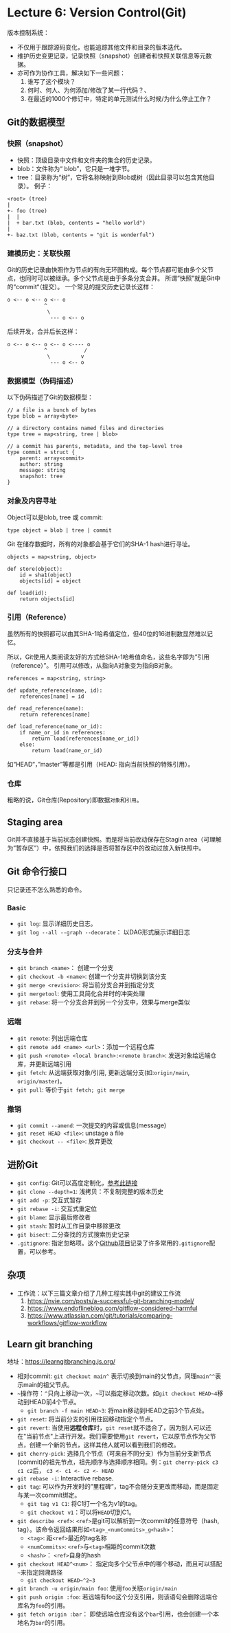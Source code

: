 # Lecture 6: Version Control(Git)

版本控制系统：
 * 不仅用于跟踪源码变化，也能追踪其他文件和目录的版本迭代。
 * 维护历史变更记录，记录快照（snapshot）创建者和快照关联信息等元数据。
 * 亦可作为协作工具，解决如下一些问题：
    1. 谁写了这个模块？
    2. 何时、何人、为何添加/修改了某一行代码？、
    3. 在最近的1000个修订中，特定的单元测试什么时候/为什么停止工作？

## Git的数据模型
### 快照（snapshot）
* 快照：顶级目录中文件和文件夹的集合的历史记录。
* blob：文件称为“ blob”，它只是一堆字节。 
* tree：目录称为“树”，它将名称映射到Blob或树（因此目录可以包含其他目录）。
例子：
```
<root> (tree)
|
+- foo (tree)
|  |
|  + bar.txt (blob, contents = "hello world")
|
+- baz.txt (blob, contents = "git is wonderful")
``` 

### 建模历史：关联快照
Git的历史记录由快照作为节点的有向无环图构成。每个节点都可能由多个父节点，也同时可以被继承。多个父节点是由于多条分支合并。
所谓”快照”就是Git中的“commit“（提交）。
一个常见的提交历史记录长这样：
```
o <-- o <-- o <-- o
            ^
             \
              --- o <-- o
```
后续开发，合并后长这样：
```
o <-- o <-- o <-- o <---- o
            ^            /
             \          v
              --- o <-- o
```

### 数据模型（伪码描述）
以下伪码描述了Git的数据模型：
```
// a file is a bunch of bytes
type blob = array<byte>

// a directory contains named files and directories
type tree = map<string, tree | blob>

// a commit has parents, metadata, and the top-level tree
type commit = struct {
    parent: array<commit>
    author: string
    message: string
    snapshot: tree
}
```

### 对象及内容寻址
Object可以是blob, tree 或 commit:
```
type object = blob | tree | commit
```  

Git 在储存数据时，所有的对象都会基于它们的SHA-1 hash进行寻址。
```
objects = map<string, object>

def store(object):
    id = sha1(object)
    objects[id] = object

def load(id):
    return objects[id]
```

### 引用（Reference）
虽然所有的快照都可以由其SHA-1哈希值定位，但40位的16进制数显然难以记忆。

所以，Git使用人类阅读友好的方式给SHA-1哈希值命名，这些名字即为”引用（reference）”。
引用可以修改，从指向A对象变为指向B对象。
```
references = map<string, string>

def update_reference(name, id):
    references[name] = id

def read_reference(name):
    return references[name]

def load_reference(name_or_id):
    if name_or_id in references:
        return load(references[name_or_id])
    else:
        return load(name_or_id)
```
如“HEAD“，”master”等都是引用（HEAD: 指向当前快照的特殊引用）。

### 仓库
粗略的说，Git仓库(Repository)即数据`对象`和`引用`。

## Staging area
Git并不直接基于当前状态创建快照。而是将当前改动保存在Stagin area（可理解为”暂存区”）中，依照我们的选择是否将暂存区中的改动过放入新快照中。

## Git 命令行接口
只记录还不怎么熟悉的命令。
### Basic
* `git log`: 显示详细历史日志。
* `git log --all --graph --decorate`： 以DAG形式展示详细日志

### 分支与合并
* `git branch <name>`： 创建一个分支
* `git checkout -b <name>`: 创建一个分支并切换到该分支
* `git merge <revision>`: 将当前分支合并到指定分支
* `git mergetool`: 使用工具简化合并时的冲突处理
* `git rebase`: 将一个分支合并到另一个分支中，效果与merge类似

### 远端
* `git remote`: 列出远端仓库
* `git remote add <name> <url>`：添加一个远程仓库
* `git push <remote> <local branch>:<remote branch>`: 发送对象给远端仓库，并更新远端引用
* `git fetch`: 从远端获取对象/引用, 更新远端分支(如:`origin/main`, `origin/master`)。
* `git pull`: 等价于`git fetch; git merge`

### 撤销
* `git commit --amend`: 一次提交的内容或信息(message)
* `git reset HEAD <file>`: unstage a file
* `git checkout -- <file>`: 放弃更改

## 进阶Git
* `git config`: Git可以高度定制化，[参考此链接](https://git-scm.com/docs/git-config)
* `git clone --depth=1`: 浅拷贝：不复制完整的版本历史
* `git add -p`: 交互式暂存
* `git rebase -i`: 交互式重定位
* `git blame`: 显示最后修改者
* `git stash`: 暂时从工作目录中移除更改
* `git bisect`: 二分查找的方式搜索历史记录
* `.gitignore`: 指定忽略项。这个[Github项目](https://github.com/github/gitignore)记录了许多常用的`.gitignore`配置，可以参考。

## 杂项
* 工作流：以下三篇文章介绍了几种工程实践中git的建议工作流
    1. https://nvie.com/posts/a-successful-git-branching-model/
    2. https://www.endoflineblog.com/gitflow-considered-harmful
    3. https://www.atlassian.com/git/tutorials/comparing-workflows/gitflow-workflow

## Learn git branching
地址：https://learngitbranching.js.org/
* 相对commit: `git checkout main^` 表示切换到main的父节点，同理`main^^`表示main的祖父节点。
* `~`操作符：`^`只向上移动一次，`~`可以指定移动次数。如`git checkout HEAD~4`移动到HEAD前4个节点。
    * `git branch -f main HEAD~3`: 将main移动到HEAD之前3个节点处。
* `git reset`: 将当前分支的引用往回移动指定个节点。
* `git revert`: 当使用**远程仓库**时，`git reset`就不适合了，因为别人可以还在"当前节点"上进行开发。我们需要使用`git revert`，它以原节点作为父节点，创建一个新的节点，这样其他人就可以看到我们的修改。
* `git cherry-pick`: 选择几个节点（可来自不同分支）作为当前分支新节点(commit)的祖先节点，祖先顺序与选择顺序相同。例：`git cherry-pick c3 c1 c2`后， `c3 <- c1 <- c2 <- HEAD`
* `git rebase -i`: Interactive rebase.
* `git tag`: 可以作为开发时的”里程碑”，tag不会随分支更改而移动，而是固定与某一次commit绑定。
    * `git tag v1 C1`: 将C1打一个名为v1的tag。
    * `git checkout v1`：可以将`HEAD`切到C1。
* `git describe <ref>`: `<ref>`是git可以解析到一次commit的任意符号（hash, tag）。该命令返回结果形如`<tag>_<numCommits>_g<hash>`：
    * `<tag>`: 距`<ref>`最近的tag名称
    * `<numCommits>`: `<ref>`与`<tag>`相距的commit次数
    * `<hash>`： `<ref>`自身的hash
* `git checkout HEAD^<num>`： 指定向多个父节点中的哪个移动，而且可以搭配`~`来指定回溯路径
    * `git checkout HEAD~^2~3`
* `git branch -u origin/main foo`: 使用`foo`关联`origin/main`
* `git push origin :foo`: 若远端有foo这个分支引用，则该语句会删除远端仓库名为`foo`的引用。
* `git fetch origin :bar`： 即使远端仓库没有这个`bar`引用，也会创建一个本地名为`bar`的引用。